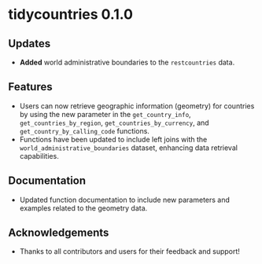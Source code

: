 # tidycountries 0.1.0

## Updates
- **Added** world administrative boundaries to the `restcountries` data.

## Features
- Users can now retrieve geographic information (geometry) for countries by using the new parameter in the `get_country_info`, `get_countries_by_region`, `get_countries_by_currency`, and `get_country_by_calling_code` functions.
- Functions have been updated to include left joins with the `world_administrative_boundaries` dataset, enhancing data retrieval capabilities.


## Documentation
- Updated function documentation to include new parameters and examples related to the geometry data.

## Acknowledgements
- Thanks to all contributors and users for their feedback and support!

